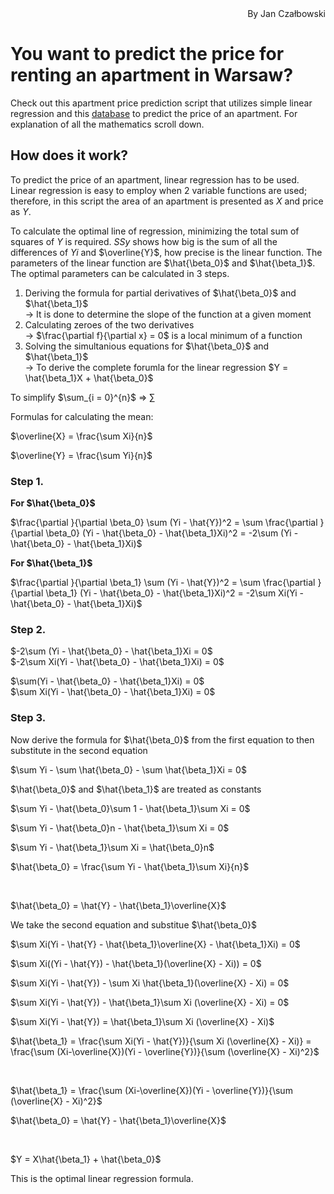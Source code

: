 <div style="text-align: right"> By Jan Czałbowski </div>

# **You want to predict the price for renting an apartment in Warsaw?** 
Check out this apartment price prediction script that utilizes simple linear regression and this [database](https://www.kaggle.com/datasets/beksultankarimov/warsaw-flat-rent-prices)  to predict the price of an apartment.
For explanation of all the mathematics scroll down.

## **How does it work?**

To predict the price of an apartment, linear regression has to be used. Linear regression is easy to employ when 2 variable functions are used; therefore, in this script the area of an apartment is presented as $X$ and price as $Y$.

To calculate the optimal line of regression, minimizing the total sum of squares of $Y$ is required. $SSy$ shows how big is the sum of all the differences of $Yi$ and $\overline{Y}$, how precise is the linear function. The parameters of the linear function are $\hat{\beta_0}$ and $\hat{\beta_1}$. The optimal parameters can be calculated in 3 steps.

1. Deriving the formula for partial derivatives of $\hat{\beta_0}$ and $\hat{\beta_1}$ <br>
    -> It is done to determine the slope of the function at a given moment
2. Calculating zeroes of the two derivatives <br>
    -> $\frac{\partial f}{\partial x} = 0$ is a local minimum of a function  
3. Solving the simultanious equations for $\hat{\beta_0}$ and $\hat{\beta_1}$ <br>
    -> To derive the complete forumla for the linear regression $Y = \hat{\beta_1}X + \hat{\beta_0}$

To simplify $\sum_{i = 0}^{n}$ => $\sum$

Formulas for calculating the mean: <br>

$\overline{X} = \frac{\sum Xi}{n}$

$\overline{Y} = \frac{\sum Yi}{n}$

### **Step 1.** <br>

**For $\hat{\beta_0}$** <br>

$\frac{\partial }{\partial \beta_0} \sum (Yi - \hat{Y})^2 = \sum \frac{\partial }{\partial \beta_0}  (Yi - \hat{\beta_0} - \hat{\beta_1}Xi)^2 = -2\sum (Yi - \hat{\beta_0} - \hat{\beta_1}Xi)$

**For $\hat{\beta_1}$** <br>

$\frac{\partial }{\partial \beta_1} \sum (Yi - \hat{Y})^2 = \sum \frac{\partial }{\partial \beta_1}  (Yi - \hat{\beta_0} - \hat{\beta_1}Xi)^2 = -2\sum Xi(Yi - \hat{\beta_0} - \hat{\beta_1}Xi)$

### **Step 2.** <br>

$-2\sum (Yi - \hat{\beta_0} - \hat{\beta_1}Xi = 0$<br>
$-2\sum Xi(Yi - \hat{\beta_0} - \hat{\beta_1}Xi) = 0$



$\sum(Yi - \hat{\beta_0} - \hat{\beta_1}Xi) = 0$<br>
$\sum Xi(Yi - \hat{\beta_0} - \hat{\beta_1}Xi) = 0$

### **Step 3.** <br>

Now derive the formula for $\hat{\beta_0}$ from the first equation to then substitute in the second equation

$\sum Yi - \sum \hat{\beta_0} - \sum \hat{\beta_1}Xi = 0$<br>

$\hat{\beta_0}$ and $\hat{\beta_1}$ are treated as constants 

$\sum Yi - \hat{\beta_0}\sum 1 - \hat{\beta_1}\sum Xi = 0$<br>

$\sum Yi - \hat{\beta_0}n - \hat{\beta_1}\sum Xi = 0$ <br>

$\sum Yi - \hat{\beta_1}\sum Xi = \hat{\beta_0}n$<br>

$\hat{\beta_0} = \frac{\sum Yi - \hat{\beta_1}\sum Xi}{n}$

<br>

$\hat{\beta_0} = \hat{Y} - \hat{\beta_1}\overline{X}$


We take the second equation and substitue $\hat{\beta_0}$

$\sum Xi(Yi - \hat{Y} - \hat{\beta_1}\overline{X} - \hat{\beta_1}Xi) = 0$<br>

$\sum Xi((Yi - \hat{Y}) - \hat{\beta_1}(\overline{X} - Xi)) = 0$

$\sum Xi(Yi - \hat{Y})  - \sum Xi \hat{\beta_1}(\overline{X} - Xi) = 0$

$\sum Xi(Yi - \hat{Y})  - \hat{\beta_1}\sum Xi (\overline{X} - Xi) = 0$

$\sum Xi(Yi - \hat{Y}) = \hat{\beta_1}\sum Xi (\overline{X} - Xi)$

$\hat{\beta_1} = \frac{\sum Xi(Yi - \hat{Y})}{\sum Xi (\overline{X} - Xi)} = \frac{\sum (Xi-\overline{X})(Yi - \overline{Y})}{\sum (\overline{X} - Xi)^2}$

<br>

$\hat{\beta_1} = \frac{\sum (Xi-\overline{X})(Yi - \overline{Y})}{\sum (\overline{X} - Xi)^2}$

$\hat{\beta_0} = \hat{Y} - \hat{\beta_1}\overline{X}$
<br>

<br>

$Y = X\hat{\beta_1} + \hat{\beta_0}$

This is the optimal linear regression formula.